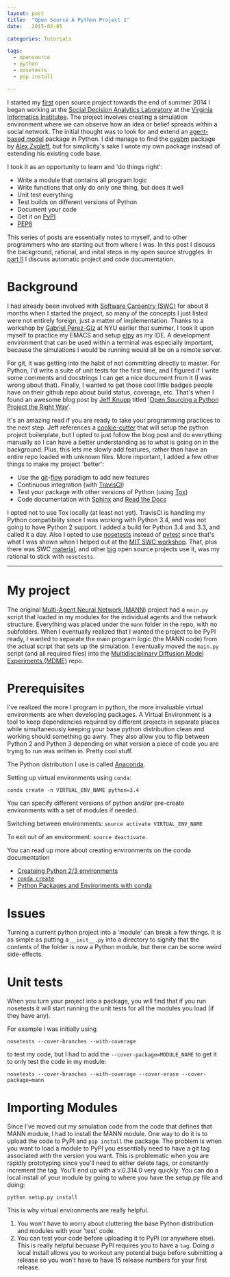 ```yaml
---
layout: post
title:  "Open Source A Python Project I"
date:   2015-02-05

categories: Tutorials

tags:
  - opensource
  - python
  - nosetests
  - pip install

---
```


I started my
[first](https://github.com/chendaniely/multi-agent-neural-network)
open source project towards the end of summer 2014 I began working at
the [Social Decision Analytics Laboratory](http://vbi.vt.edu/sdal) at
the [Virginia Informatics Institutee](http://www.vbi.vt.edu/).  The
project involves creating a simulation environment where we can
observe how an idea or belief spreads within a social network.  The
initial thought was to look for and extend an
[agent-based model](http://en.wikipedia.org/wiki/Agent-based_model)
package in Python.  I did manage to find the
[pyabm](https://github.com/azvoleff/pyabm) package by
[Alex Zvoleff](http://azvoleff.com/), but for simplicity's sake I
wrote my own package instead of extending his existing code base.

I took it as an opportunity to learn and 'do things right':

- Write a module that contains all program logic
- Write functions that only do only one thing, but does it well
- Unit test everything
- Test builds on different versions of Python
- Document your code
- Get it on [PyPI](https://pypi.python.org/pypi)
- [PEP8](https://www.python.org/dev/peps/pep-0008/)

This series of posts are essentially notes to myself, and to other
programmers who are starting out from where I was.  In this post I
discuss the background, rational, and inital steps in my open source
struggles.  In
[part II](https://github.com/chendaniely/chendaniely.github.io/blob/draft-os-python2/_posts/2015-02-05-open-sourcing-a-python-project-II.md)
I discuss automatic project and code documentation.

<!-- more -->

# Background

I had already been involved with
[Software Carpentry (SWC)](http://software-carpentry.org/) for about 8
months when I started the project, so many of the concepts I just
listed were not entirely foreign, just a matter of implementation.
Thanks to a workshop by
[Gabriel Perez-Giz](http://www.ccpp.nyu.edu/gabriel_perez-giz.html) at
NYU earlier that summer, I took it upon myself to practice my EMACS
and setup [elpy](https://github.com/jorgenschaefer/elpy) as my IDE.  A
development environment that can be used within a terminal was
especially important, because the simulations I would be running would
all be on a remote server.

For git, it was getting into the habit of not committing directly to
master.  For Python, I'd write a suite of unit tests for the first
time, and I figured if I write some comments and docstrings I can get
a nice document from it (I was wrong about that).  Finally, I wanted
to get those cool little badges people have on their github repo about
build status, coverage, etc.  That's when I found an awesome blog post
by [Jeff Knupp](http://www.jeffknupp.com/) titled
'[Open Sourcing a Python Project the Right Way](http://www.jeffknupp.com/blog/2013/08/16/open-sourcing-a-python-project-the-right-way/)'.

It's an amazing read if you are ready to take your programming
practices to the next step.  Jeff references a
[cookie-cutter](https://github.com/audreyr/cookiecutter-pypackage)
that will setup the python project boilerplate, but I opted to just
follow the blog post and do everything manually so I can have a better
understanding as to what is going on in the background.  Plus, this
lets me slowly add features, rather than have an entire repo loaded
with unknown files.  More important, I added a few other things to
make my project 'better':

- Use the
[git](https://www.atlassian.com/git/tutorials/comparing-workflows/centralized-workflow)-[flow](http://nvie.com/posts/a-successful-git-branching-model/)
paradigm to add new features
- Continuous integration (with
  [TravisCI](https://travis-ci.org/recent))
- Test your package with other versions of Python (using
  [Tox](https://tox.readthedocs.org/en/latest/))
- Code documentation with [Sphinx](http://sphinx-doc.org/) and
  [Read the Docs](https://readthedocs.org/)

I opted not to use Tox locally (at least not yet).  TravisCI is
handling my Python compatibility since I was working with Python 3.4,
and was not going to have Python 2 support.  I added a build for
Python 3.4 and 3.3, and called it a day.  Also I opted to use
[nosetests](https://nose.readthedocs.org/en/latest/) instead of
[pytest](http://pytest.org/latest/) since that's what I was shown when
I helped out at the
[MIT SWC workshop](http://geocarpentry.github.io/2014-01-30-mit/).
That, plus there was SWC
[material](http://software-carpentry.org/v4/test/index.html), and
other [big](https://github.com/numpy/numpy) open source projects use
it, was my rational to stick with `nosetests`.

<hr>

# My project

The original
[Multi-Agent Neural Network (MANN)](https://github.com/chendaniely/multi-agent-neural-network)
project had a `main.py` script that loaded in my modules for the
individual agents and the network structure.  Everything was placed
under the `mann` folder in the repo, with no subfolders.  When I
eventually realized that I wanted the project to be PyPI ready, I
wanted to separate the main program logic (the MANN code) from the
actual script that sets up the simulation.  I eventually moved the
`main.py` script (and all required files) into the
[Multidisciplinary Diffusion Model Experiments (MDME)](https://github.com/chendaniely/multidisciplinary-diffusion-model-experiments)
repo.

# Prerequisites

I've realized the more I program in python, the more invaluable
virtual environments are when developing packages.  A Virtual
Environment is a tool to keep dependencies required by different
projects in separate places while simultaneously keeping your base
python distribution clean and working should something go awry.  They
also allow you to flip between Python 2 and Python 3 depending on what
version a piece of code you are trying to run was written in.  Pretty
cool stuff.

The Python distribution I use is called
[Anaconda](http://continuum.io/downloads).

Setting up virtual environments using `conda`:

`conda create -n VIRTUAL_ENV_NAME python=3.4`

You can specify different versions of python and/or pre-create
environments with a set of modules if needed.

Switching between environments: `source activate VIRTUAL_ENV_NAME`

To exit out of an environment: `source deactivate`.

You can read up more about creating environments on the conda
documentation

- [Createing Python 2/3 environments](http://conda.pydata.org/docs/intro.html#creating-python-3-4-or-python-2-6-environments)
- [`conda create`](http://conda.pydata.org/docs/examples/create.html)
- [Python Packages and Environments with conda](http://www.continuum.io/blog/conda)

# Issues

Turning a current python project into a 'module' can break a few
things.  It is as simple as putting a `__init__.py` into a directory
to signify that the contents of the folder is now a Python module, but
there can be some weird side-effects.

# Unit tests

When you turn your project into a package, you will find that if you
run nosetests it will start running the unit tests for all the modules
you load (if they have any).

For example I was initially using

`nosetests --cover-branches --with-coverage`

to test my code, but I had to add the `--cover-package=MODULE_NAME` to
get it to only test the code in my module:

`nosetests --cover-branches --with-coverage --cover-erase
--cover-package=mann`

# Importing Modules

Since I've moved out my simulation code from the code that defines
that MANN module, I had to install the MANN module.  One way to do it
is to upload the code to PyPI and `pip install` the package.  The
problem is when you want to load a module to PyPI you essentially need
to have a git tag associated with the version you want.  This is
problematic when you are rapidly prototyping since you'll need to
either delete tags, or constantly increment the tag.  You'll end up
with a v.0.314.0 very quickly.  You can do a local install of your
module by going to where you have the setup.py file and doing:

`python setup.py install`

This is why virtual environments are really helpful.

1. You won't have to worry about cluttering the base Python
distribution and modules with your 'test' code.
1. You can test your code before uploading it to PyPI (or anywhere
   else).  This is really helpful becuase PyPI requires you to have a
   `tag`.  Doing a local install allows you to workout any potential
   bugs before submitting a release so you won't have to have 15
   release numbers for your first release.

